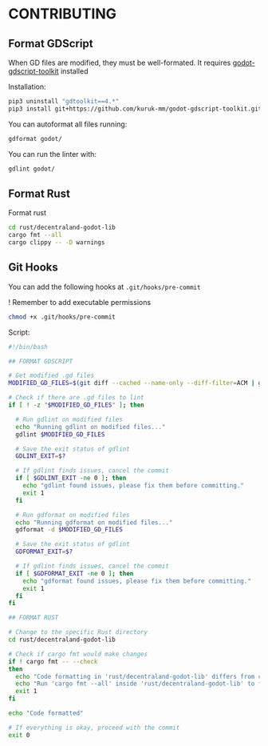 # CONTRIBUTING

## Format GDScript

When GD files are modified, they must be well-formated.
It requires [godot-gdscript-toolkit](https://github.com/kuruk-mm/godot-gdscript-toolkit) installed

Installation:
```bash
pip3 uninstall "gdtoolkit==4.*"
pip3 install git+https://github.com/kuruk-mm/godot-gdscript-toolkit.git
```

You can autoformat all files running:
```bash
gdformat godot/
```

You can run the linter with:
```bash
gdlint godot/
```

## Format Rust

Format rust
```bash
cd rust/decentraland-godot-lib
cargo fmt --all
cargo clippy -- -D warnings
```

## Git Hooks

You can add the following hooks at `.git/hooks/pre-commit`

! Remember to add executable permissions

```bash
chmod +x .git/hooks/pre-commit
```

Script:
```bash
#!/bin/bash

## FORMAT GDSCRIPT

# Get modified .gd files
MODIFIED_GD_FILES=$(git diff --cached --name-only --diff-filter=ACM | grep '\.gd$')

# Check if there are .gd files to lint
if [ ! -z "$MODIFIED_GD_FILES" ]; then

  # Run gdlint on modified files
  echo "Running gdlint on modified files..."
  gdlint $MODIFIED_GD_FILES

  # Save the exit status of gdlint
  GDLINT_EXIT=$?

  # If gdlint finds issues, cancel the commit
  if [ $GDLINT_EXIT -ne 0 ]; then
    echo "gdlint found issues, please fix them before committing."
    exit 1
  fi

  # Run gdformat on modified files
  echo "Running gdformat on modified files..."
  gdformat -d $MODIFIED_GD_FILES

  # Save the exit status of gdlint
  GDFORMAT_EXIT=$?

  # If gdlint finds issues, cancel the commit
  if [ $GDFORMAT_EXIT -ne 0 ]; then
    echo "gdformat found issues, please fix them before committing."
    exit 1
  fi
fi

## FORMAT RUST

# Change to the specific Rust directory
cd rust/decentraland-godot-lib

# Check if cargo fmt would make changes
if ! cargo fmt -- --check
then
  echo "Code formatting in 'rust/decentraland-godot-lib' differs from cargo fmt's style"
  echo "Run 'cargo fmt --all' inside 'rust/decentraland-godot-lib' to format the code."
  exit 1
fi

echo "Code formatted"

# If everything is okay, proceed with the commit
exit 0
```